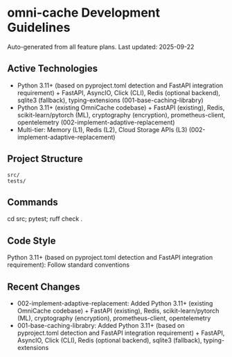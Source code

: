 # omni-cache Development Guidelines

Auto-generated from all feature plans. Last updated: 2025-09-22

## Active Technologies
- Python 3.11+ (based on pyproject.toml detection and FastAPI integration requirement) + FastAPI, AsyncIO, Click (CLI), Redis (optional backend), sqlite3 (fallback), typing-extensions (001-base-caching-librabry)
- Python 3.11+ (existing OmniCache codebase) + FastAPI (existing), Redis, scikit-learn/pytorch (ML), cryptography (encryption), prometheus-client, opentelemetry (002-implement-adaptive-replacement)
- Multi-tier: Memory (L1), Redis (L2), Cloud Storage APIs (L3) (002-implement-adaptive-replacement)

## Project Structure
```
src/
tests/
```

## Commands
cd src; pytest; ruff check .

## Code Style
Python 3.11+ (based on pyproject.toml detection and FastAPI integration requirement): Follow standard conventions

## Recent Changes
- 002-implement-adaptive-replacement: Added Python 3.11+ (existing OmniCache codebase) + FastAPI (existing), Redis, scikit-learn/pytorch (ML), cryptography (encryption), prometheus-client, opentelemetry
- 001-base-caching-librabry: Added Python 3.11+ (based on pyproject.toml detection and FastAPI integration requirement) + FastAPI, AsyncIO, Click (CLI), Redis (optional backend), sqlite3 (fallback), typing-extensions

<!-- MANUAL ADDITIONS START -->
<!-- MANUAL ADDITIONS END -->
